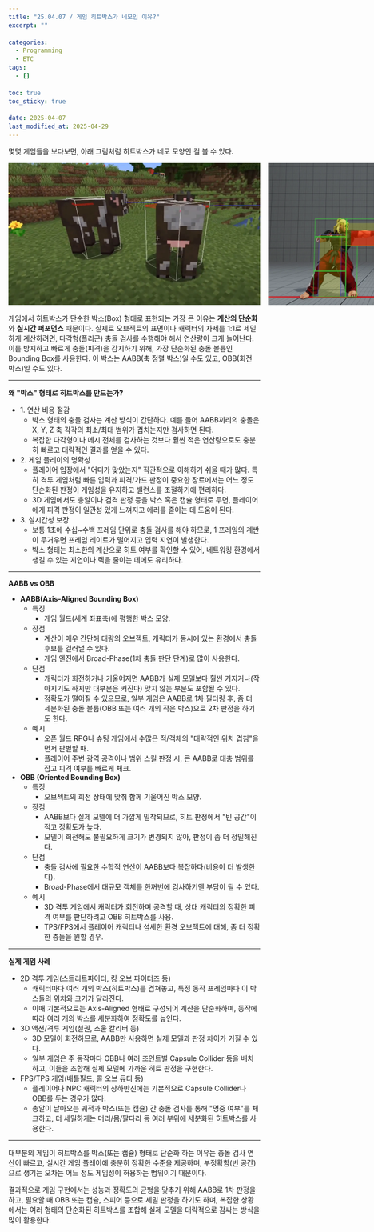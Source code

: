 ```yaml
---
title: "25.04.07 / 게임 히트박스가 네모인 이유?"
excerpt: ""

categories:
  - Programming
  - ETC
tags:
  - []

toc: true
toc_sticky: true

date: 2025-04-07
last_modified_at: 2025-04-29
---
```


몇몇 게임들을 보다보면, 아래 그림처럼 히트박스가 네모 모양인 걸 볼 수 있다.

<div style="display: flex; gap: 1rem; margin-bottom: 1rem;">
  <img src="/assets/img/250407_03nemo/01.webp" alt="01" style="max-width: 100%;" />
  <img src="/assets/img/250407_03nemo/02.webp" alt="02" style="max-width: 100%;" />
</div>

게임에서 히트박스가 단순한 박스(Box) 형태로 표현되는 가장 큰 이유는 **계산의 단순화**와 **실시간 퍼포먼스** 때문이다. 실제로 오브젝트의 표면이나 캐릭터의 자세를 1:1로 세밀하게 계산하려면, 다각형(폴리곤) 충돌 검사를 수행해야 해서 연산량이 크게 늘어난다. 이를 방지하고 빠르게 충돌(피격)을 감지하기 위해, 가장 단순화된 충돌 볼륨인 Bounding Box를 사용한다. 이 박스는 AABB(축 정렬 박스)일 수도 있고, OBB(회전 박스)일 수도 있다.

---

**왜 "박스" 형태로 히트박스를 만드는가?**

- 1\. 연산 비용 절감
  - 박스 형태의 충돌 검사는 계산 방식이 간단하다. 예를 들어 AABB끼리의 충돌은 X, Y, Z 축 각각의 최소/최대 범위가 겹치는지만 검사하면 된다.
  - 복잡한 다각형이나 메시 전체를 검사하는 것보다 훨씬 적은 연산량으로도 충분히 빠르고 대략적인 결과를 얻을 수 있다.
- 2\. 게임 플레이의 명확성
  - 플레이어 입장에서 "어디가 맞았는지" 직관적으로 이해하기 쉬울 때가 많다. 특히 격투 게임처럼 빠른 입력과 피격/가드 판정이 중요한 장르에서는 어느 정도 단순화된 판정이 게임성을 유지하고 밸런스를 조절하기에 편리하다.
  - 3D 게임에서도 총알이나 검격 판정 등을 박스 혹은 캡슐 형태로 두면, 플레이어에게 피격 판정이 일관성 있게 느껴지고 에러를 줄이는 데 도움이 된다.
- 3\. 실시간성 보장
  - 보통 1초에 수십~수백 프레임 단위로 충돌 검사를 해야 하므로, 1 프레임의 계싼이 무거우면 프레임 레이트가 떨어지고 입력 지연이 발생한다.
  - 박스 형태는 최소한의 계산으로 히트 여부를 확인할 수 있어, 네트워킹 환경에서 생길 수 있는 지연이나 렉을 줄이는 데에도 유리하다.

---

**AABB vs OBB**

- **AABB(Axis-Aligned Bounding Box)**
  - 특징
    - 게임 월드(세계 좌표축)에 평행한 박스 모양.
  - 장점
    - 계산이 매우 간단해 대량의 오브젝트, 캐릭터가 동시에 있는 환경에서 충돌 후보를 걸러낼 수 있다.
    - 게임 엔진에서 Broad-Phase(1차 충돌 판단 단계)로 많이 사용한다.
  - 단점
    - 캐릭터가 회전하거나 기울어지면 AABB가 실제 모델보다 훨씬 커지거나(작아지기도 하지만 대부분은 커진다) 맞지 않는 부분도 포함될 수 있다.
    - 정확도가 떨어질 수 있으므로, 일부 게임은 AABB로 1차 필터링 후, 좀 더 세분화된 충돌 볼륨(OBB 또는 여러 개의 작은 박스)으로 2차 판정을 하기도 한다.
  - 예시
    - 오픈 월드 RPG나 슈팅 게임에서 수많은 적/객체의 "대략적인 위치 겹침"을 먼저 판별할 때.
    - 플레이어 주변 광역 공격이나 범위 스킬 판정 시, 큰 AABB로 대충 범위를 잡고 피격 여부를 빠르게 체크.
- **OBB (Oriented Bounding Box)**
  - 특징
    - 오브젝트의 회전 상태에 맞춰 함께 기울어진 박스 모양.
  - 장점
    - AABB보다 실제 모델에 더 가깝게 밀착되므로, 히트 판정에서 "빈 공간"이 적고 정확도가 높다.
    - 모델이 회전해도 불필요하게 크기가 변경되지 않아, 판정이 좀 더 정밀해진다.
  - 단점
    - 충돌 검사에 필요한 수학적 연산이 AABB보다 복잡하다(비용이 더 발생한다).
    - Broad-Phase에서 대규모 객체를 한꺼번에 검사하기엔 부담이 될 수 있다.
  - 예시
    - 3D 격투 게임에서 캐릭터가 회전하며 공격할 때, 상대 캐릭터의 정확한 피격 여부를 판단하려고 OBB 히트박스를 사용.
    - TPS/FPS에서 플레이어 캐릭터나 섬세한 환경 오브젝트에 대해, 좀 더 정확한 충돌을 원할 경우.

---

**실제 게임 사례**

- 2D 격투 게임(스트리트파이터, 킹 오브 파이터즈 등)
  - 캐릭터마다 여러 개의 박스(히트박스)를 겹쳐놓고, 특정 동작 프레임마다 이 박스들의 위치와 크기가 달라진다.
  - 이때 기본적으로는 Axis-Aligned 형태로 구성되어 계산을 단순화하며, 동작에 따라 여러 개의 박스를 세분화하여 정확도를 높인다.
- 3D 액션/격투 게임(철권, 소울 칼리버 등)
  - 3D 모델이 회전하므로, AABB만 사용하면 실제 모델과 판정 차이가 커질 수 있다.
  - 일부 게임은 주 동작마다 OBB나 여러 조인트별 Capsule Collider 등을 배치하고, 이들을 조합해 실제 모델에 가까운 히트 판정을 구현한다.
- FPS/TPS 게임(배틀필드, 콜 오브 듀티 등)
  - 플레이어나 NPC 캐릭터의 상하반신에는 기본적으로 Capsule Collider나 OBB를 두는 경우가 많다.
  - 총알이 날아오는 궤적과 박스(또는 캡슐) 간 충돌 검사를 통해 "명중 여부"를 체크하고, 더 세밀하게는 머리/몸/팔다리 등 여러 부위에 세분화된 히트박스를 사용한다.

---

대부분의 게임이 히트박스를 박스(또는 캡슐) 형태로 단순화 하는 이유는 충돌 검사 연산이 빠르고, 실시간 게임 플레이에 충분히 정확한 수준을 제공하며, 부정확함(빈 공간)으로 생기는 오차는 어느 정도 게임성이 허용하는 범위이기 때문이다.

결과적으로 게임 구현에서는 성능과 정확도의 균형을 맞추기 위해 AABB로 1차 판정을 하고, 필요할 때 OBB 또는 캡슐, 스피어 등으로 세밀 판정을 하기도 하며, 복잡한 상황에서는 여러 형태의 단순화된 히트박스를 조합해 실제 모델을 대략적으로 감싸는 방식을 많이 활용한다.
